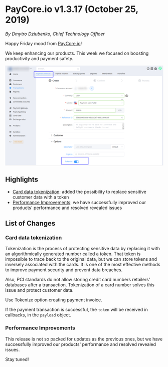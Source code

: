 # **PayCore.io v1.3.17 (October 25, 2019)**

*By Dmytro Dziubenko, Chief Technology Officer*

Happy Friday mood from [PayCore.io](http://paycore.io/)!

We keep enhancing our products. This week we focused on boosting productivity and payment safety.  

![Tokenize](images/v1.3.17/tokenize.png)

## Highlights

* [Card data tokenization](#card-data-tokenization): added the possibility to replace sensitive customer data with a token
* [Performance Improvements](#performance-improvements): we have successfully improved our products' performance and resolved revealed issues

## List of Changes

### Card data tokenization

Tokenization is the process of protecting sensitive data by replacing it with an algorithmically generated number called a token. That token is impossible to trace back to the original data, but we can store tokens and inversely associated with the cards. It is one of the most effective methods to improve payment security and prevent data breaches.

Also, PCI standards do not allow storing credit card numbers retailers' databases after a transaction. Tokenization of a card number solves this issue and protect customer data.

Use Tokenize option creating payment invoice.

If the payment transaction is successful, the `token` will be received in callbacks, in the `payload` object.

<!--
### New Integrations

This release includes new integrations with:

| Provider | Name  | New features |
|:-:|:-:|:-:|
| <img src="https://static.openfintech.io/payment_providers/paymentwall/logo.svg?w=70" width="70px"> | [Paymentwall](/connectors/paymentwall/) | Refunds |
|<img src="../images/v1.3.17/temporary-logo-wlandpay.png" width="70px"> | [WonderlandPay](/connectors/wlandpay/) | H2H merchant connection |
-->

### Performance Improvements

This release is not so packed for updates as the previous ones, but we have successfully improved our products' performance and resolved revealed issues.

Stay tuned!
